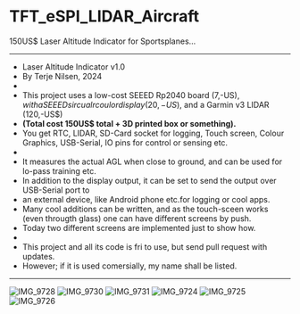 # TFT_eSPI_LIDAR_Aircraft

150US$ Laser Altitude Indicator for Sportsplanes...

**********************************************************************************
* Laser Altitude Indicator v1.0
* By Terje Nilsen, 2024
*
* This project uses a low-cost SEEED Rp2040 board (7,-US$), with a SEEED sircualr coulor display (20,-US$), and a Garmin v3 LIDAR (120,-US$)
* **(Total cost 150US$ total + 3D printed box or something).**
* You get RTC, LIDAR, SD-Card socket for logging, Touch screen, Colour Graphics, USB-Serial, IO pins for control or sensing etc. 
*
* It measures the actual AGL when close to ground, and can be used for lo-pass training etc. 
* In addition to the display output, it can be set to send the output over USB-Serial port to 
* an external device, like Android phone etc.for logging or cool apps.
* Many cool additions can be written, and as the touch-sceen works (even througth glass) one can have different screens by push.
* Today two different screens are implemented just to show how. 
* 
* This project and all its code is fri to use, but send pull request with updates.
* However; if it is used comersially, my name shall be listed.
**********************************************************************************
  
![IMG_9728](https://github.com/The1only/TFT_eSPI_LIDAR_Aircraft/assets/6682924/33c8e2f4-6b49-47b9-a416-d630272ebd64)
![IMG_9730](https://github.com/The1only/TFT_eSPI_LIDAR_Aircraft/assets/6682924/06fde78e-3a83-4f3c-ba7b-b1bc11faa0f8)
![IMG_9731](https://github.com/The1only/TFT_eSPI_LIDAR_Aircraft/assets/6682924/8de55f06-59e9-40a6-a248-d81f5594fbd4)
![IMG_9724](https://github.com/The1only/TFT_eSPI_LIDAR_Aircraft/assets/6682924/320505f4-3cb2-4012-b7b0-0642d0a62cb7)
![IMG_9725](https://github.com/The1only/TFT_eSPI_LIDAR_Aircraft/assets/6682924/fa3c7711-685a-4b34-928f-f533a883d489)
![IMG_9726](https://github.com/The1only/TFT_eSPI_LIDAR_Aircraft/assets/6682924/afb5d5e5-7a3a-44a1-81ea-9b06c66a64b5)
